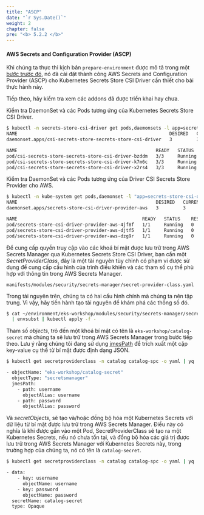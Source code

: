 ```yaml
---
title: "ASCP"
date: "`r Sys.Date()`"
weight: 2
chapter: false
pre: "<b> 5.2.2 </b>"
---
```


#### AWS Secrets and Configuration Provider (ASCP)

Khi chúng ta thực thi kịch bản `prepare-environment` được mô tả trong một [bước trước đó](./index.md), nó đã cài đặt thành công AWS Secrets and Configuration Provider (ASCP) cho Kubernetes Secrets Store CSI Driver cần thiết cho bài thực hành này.

Tiếp theo, hãy kiểm tra xem các addons đã được triển khai hay chưa.

Kiểm tra DaemonSet và các Pods tương ứng của Kubernetes Secrets Store CSI Driver.

```bash
$ kubectl -n secrets-store-csi-driver get pods,daemonsets -l app=secrets-store-csi-driver
NAME                                                        DESIRED   CURRENT   READY   UP-TO-DATE   AVAILABLE   NODE SELECTOR            AGE
daemonset.apps/csi-secrets-store-secrets-store-csi-driver   3         3         3       3            3           kubernetes.io/os=linux   3m57s

NAME                                                   READY   STATUS    RESTARTS   AGE
pod/csi-secrets-store-secrets-store-csi-driver-bzddm   3/3     Running   0          3m57s
pod/csi-secrets-store-secrets-store-csi-driver-k7m6c   3/3     Running   0          3m57s
pod/csi-secrets-store-secrets-store-csi-driver-x2rs4   3/3     Running   0          3m57s
```

Kiểm tra DaemonSet và các Pods tương ứng của Driver CSI Secrets Store Provider cho AWS.

```bash
$ kubectl -n kube-system get pods,daemonset -l "app=secrets-store-csi-driver-provider-aws"  
NAME                                                   DESIRED   CURRENT   READY   UP-TO-DATE   AVAILABLE   NODE SELECTOR            AGE
daemonset.apps/secrets-store-csi-driver-provider-aws   3         3         3       3            3           kubernetes.io/os=linux   2m3s

NAME                                              READY   STATUS    RESTARTS   AGE
pod/secrets-store-csi-driver-provider-aws-4jf8f   1/1     Running   0          2m2s
pod/secrets-store-csi-driver-provider-aws-djtf5   1/1     Running   0          2m2s
pod/secrets-store-csi-driver-provider-aws-dzg9r   1/1     Running   0          2m2s
```

Để cung cấp quyền truy cập vào các khoá bí mật được lưu trữ trong AWS Secrets Manager qua Kubernetes Secrets Store CSI Driver, bạn cần một *SecretProviderClass*, đây là một tài nguyên tùy chỉnh có phạm vi được sử dụng để cung cấp cấu hình của trình điều khiển và các tham số cụ thể phù hợp với thông tin trong AWS Secrets Manager.

```file
manifests/modules/security/secrets-manager/secret-provider-class.yaml
```

Trong tài nguyên trên, chúng ta có hai cấu hình chính mà chúng ta nên tập trung. Vì vậy, hãy tiến hành tạo tài nguyên để khám phá các thông số đó.

```bash
$ cat ~/environment/eks-workshop/modules/security/secrets-manager/secret-provider-class.yaml \
  | envsubst | kubectl apply -f -
```

Tham số *objects*, trỏ đến một khoá bí mật có tên là `eks-workshop/catalog-secret` mà chúng ta sẽ lưu trữ trong AWS Secrets Manager trong bước tiếp theo. Lưu ý rằng chúng tôi đang sử dụng [jmesPath](https://jmespath.org/) để trích xuất một cặp key-value cụ thể từ bí mật được định dạng JSON.

```bash
$ kubectl get secretproviderclass -n catalog catalog-spc -o yaml | yq '.spec.parameters.objects'

- objectName: "eks-workshop/catalog-secret"
  objectType: "secretsmanager"
  jmesPath:
    - path: username
      objectAlias: username
    - path: password
      objectAlias: password
```

Và *secretObjects*, sẽ tạo và/hoặc đồng bộ hóa một Kubernetes Secrets với dữ liệu từ bí mật được lưu trữ trong AWS Secrets Manager. Điều này có nghĩa là khi được gắn vào một Pod, SecretProviderClass sẽ tạo ra một Kubernetes Secrets, nếu nó chưa tồn tại, và đồng bộ hóa các giá trị được lưu trữ trong AWS Secrets Manager với Kubernetes Secrets này, trong trường hợp của chúng ta, nó có tên là `catalog-secret`.

```bash
$ kubectl get secretproviderclass -n catalog catalog-spc -o yaml | yq '.spec.secretObjects'

- data:
    - key: username
      objectName: username
    - key: password
      objectName: password
  secretName: catalog-secret
  type: Opaque
```

